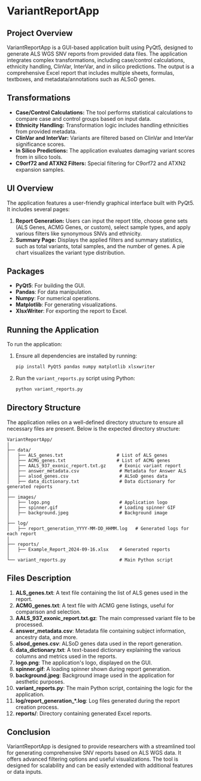 
# VariantReportApp

## Project Overview

VariantReportApp is a GUI-based application built using PyQt5, designed to generate ALS WGS SNV reports from provided data files. The application integrates complex transformations, including case/control calculations, ethnicity handling, ClinVar, InterVar, and in silico predictions. The output is a comprehensive Excel report that includes multiple sheets, formulas, textboxes, and metadata/annotations such as ALSoD genes.

## Transformations

- **Case/Control Calculations:** The tool performs statistical calculations to compare case and control groups based on input data.
- **Ethnicity Handling:** Transformation logic includes handling ethnicities from provided metadata.
- **ClinVar and InterVar:** Variants are filtered based on ClinVar and InterVar significance scores.
- **In Silico Predictions:** The application evaluates damaging variant scores from in silico tools.
- **C9orf72 and ATXN2 Filters:** Special filtering for C9orf72 and ATXN2 expansion samples.

## UI Overview

The application features a user-friendly graphical interface built with PyQt5. It includes several pages:
1. **Report Generation:** Users can input the report title, choose gene sets (ALS Genes, ACMG Genes, or custom), select sample types, and apply various filters like synonymous SNVs and ethnicity.
2. **Summary Page:** Displays the applied filters and summary statistics, such as total variants, total samples, and the number of genes. A pie chart visualizes the variant type distribution.

## Packages

- **PyQt5**: For building the GUI.
- **Pandas**: For data manipulation.
- **Numpy**: For numerical operations.
- **Matplotlib**: For generating visualizations.
- **XlsxWriter**: For exporting the report to Excel.

## Running the Application

To run the application:
1. Ensure all dependencies are installed by running:
    ```bash
    pip install PyQt5 pandas numpy matplotlib xlsxwriter
    ```
2. Run the `variant_reports.py` script using Python:
    ```bash
    python variant_reports.py
    ```

## Directory Structure

The application relies on a well-defined directory structure to ensure all necessary files are present. Below is the expected directory structure:

```
VariantReportApp/
│
├── data/
│   ├── ALS_genes.txt                    # List of ALS genes
│   ├── ACMG_genes.txt                   # List of ACMG genes
│   ├── AALS_937_exonic_report.txt.gz     # Exonic variant report
│   ├── answer_metadata.csv               # Metadata for Answer ALS
│   ├── alsod_genes.csv                   # ALSoD genes data
│   ├── data_dictionary.txt               # Data dictionary for generated reports
│
├── images/
│   ├── logo.png                          # Application logo
│   ├── spinner.gif                       # Loading spinner GIF
│   ├── background.jpeg                   # Background image
│
├── log/
│   ├── report_generation_YYYY-MM-DD_HHMM.log   # Generated logs for each report
│
├── reports/
│   ├── Example_Report_2024-09-16.xlsx    # Generated reports
│
└── variant_reports.py                    # Main Python script
```

## Files Description

1. **ALS_genes.txt**: A text file containing the list of ALS genes used in the report.
2. **ACMG_genes.txt**: A text file with ACMG gene listings, useful for comparison and selection.
3. **AALS_937_exonic_report.txt.gz**: The main compressed variant file to be processed.
4. **answer_metadata.csv**: Metadata file containing subject information, ancestry data, and more.
5. **alsod_genes.csv**: ALSoD genes data used in the report generation.
6. **data_dictionary.txt**: A text-based dictionary explaining the various columns and metrics used in the reports.
7. **logo.png**: The application's logo, displayed on the GUI.
8. **spinner.gif**: A loading spinner shown during report generation.
9. **background.jpeg**: Background image used in the application for aesthetic purposes.
10. **variant_reports.py**: The main Python script, containing the logic for the application.
11. **log/report_generation_*.log**: Log files generated during the report creation process.
12. **reports/**: Directory containing generated Excel reports.

## Conclusion

VariantReportApp is designed to provide researchers with a streamlined tool for generating comprehensive SNV reports based on ALS WGS data. It offers advanced filtering options and useful visualizations. The tool is designed for scalability and can be easily extended with additional features or data inputs.
